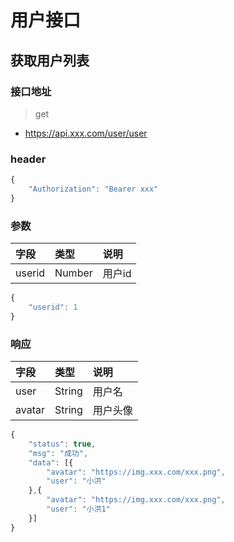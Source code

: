 # 用户接口

## 获取用户列表
### 接口地址

> get


- https://api.xxx.com/user/user

### header

```javascript
{
    "Authorization": "Bearer xxx"
}
```

### 参数

字段 | 类型  | 说明
:--- | :--- | :---
userid | Number | 用户id

```javascript 
{
    "userid": 1
}
```

### 响应

字段 | 类型  | 说明
:--- | :--- | :---
user | String | 用户名
avatar | String | 用户头像

```javascript
{
    "status": true,
    "msg": "成功",
    "data": [{
        "avatar": "https://img.xxx.com/xxx.png",
        "user": "小洪"
    },{
        "avatar": "https://img.xxx.com/xxx.png",
        "user": "小洪1"
    }]
}
```
